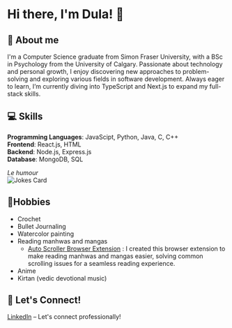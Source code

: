 # Hi there, I'm Dula! 👋

<!--
**dpurkays/dpurkays** is a ✨ _special_ ✨ repository because its `README.md` (this file) appears on your GitHub profile.

Here are some ideas to get you started:

- 🔭 I’m currently working on ...
- 🌱 I’m currently learning ...
- 👯 I’m looking to collaborate on ...
- 🤔 I’m looking for help with ...
- 💬 Ask me about ...
- 📫 How to reach me: ...
- 😄 Pronouns: ...
- ⚡ Fun fact: ...
-->

## 🌱 About me
I'm a Computer Science graduate from Simon Fraser University, with a BSc in Psychology from the University of Calgary. Passionate about technology and personal growth, I enjoy discovering new approaches to problem-solving and exploring various fields in software development. Always eager to learn, I’m currently diving into TypeScript and Next.js to expand my full-stack skills.

## 💻 Skills
**Programming Languages**: JavaScipt, Python, Java, C, C++\
**Frontend**: React.js, HTML\
**Backend**: Node.js, Express.js\
**Database**: MongoDB, SQL

*Le humour*\
![Jokes Card](https://readme-jokes.vercel.app/api?theme=onedark)

## 🎨Hobbies
- Crochet
- Bullet Journaling
- Watercolor painting
- Reading manhwas and mangas
    - [Auto Scroller Browser Extension](https://github.com/dpurkays/auto-scroller) : I created this browser extension to make reading manhwas and mangas easier, solving common scrolling issues for a seamless reading experience.
- Anime
- Kirtan (vedic devotional music)
  
## 🔗 Let's Connect!
[LinkedIn](https://www.linkedin.com/in/dula-purkaystha/) – Let's connect professionally!
